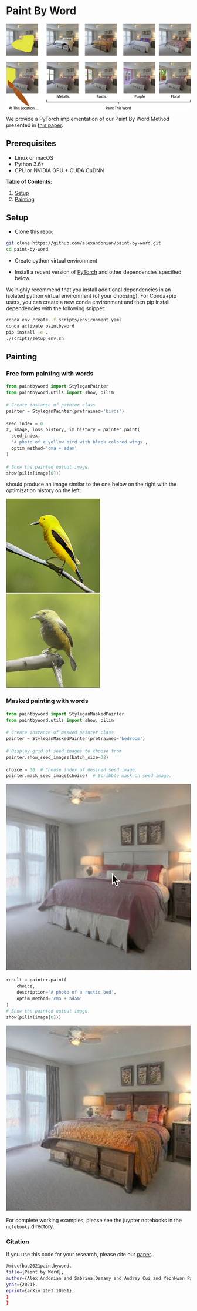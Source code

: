 # Paint By Word

<!-- ## [video (5m)](TODO) | [website]() | [paper](https://arxiv.org/abs/2103.10951) -->

![teaser](./assets/teaser.png)

We provide a PyTorch implementation of our Paint By Word Method presented in [this paper](https://arxiv.org/abs/2103.10951).

## Prerequisites

- Linux or macOS
- Python 3.6+
- CPU or NVIDIA GPU + CUDA CuDNN

**Table of Contents:**

1. [Setup](#setup)
1. [Painting](#painting)

## Setup

- Clone this repo:

```bash
git clone https://github.com/alexandonian/paint-by-word.git
cd paint-by-word
```

- Create python virtual environment

- Install a recent version of [PyTorch](https://pytorch.org/get-started/locally/) and other dependencies specified below.

We highly recommend that you install additional dependencies in an isolated python virtual environment (of your choosing). For Conda+pip users, you can create a new conda environment and then pip install dependencies with the following snippet:

```bash
conda env create -f scripts/environment.yaml
conda activate paintbyword
pip install -e .
./scripts/setup_env.sh
```

## Painting

### Free form painting with words

```python
from paintbyword import StyleganPainter
from paintbyword.utils import show, pilim

# Create instance of painter class
painter = StyleganPainter(pretrained='birds')

seed_index = 0
z, image, loss_history, im_history = painter.paint(
  seed_index,
  'A photo of a yellow bird with black colored wings',
  optim_method='cma + adam'
)

# Show the painted output image.
show(pilim(image[0]))
```

should produce an image similar to the one below on the right with the optimization history on the left:
<!-- Insert image -->
![yellow bird](./assets/yellow_bird.png)
![yellow bird](./assets/yellow_bird.gif)

### Masked painting with words

```python
from paintbyword import StyleganMaskedPainter
from paintbyword.utils import show, pilim

# Create instance of masked painter class
painter = StyleganMaskedPainter(pretrained='bedroom')

# Display grid of seed images to choose from
painter.show_seed_images(batch_size=32)

choice = 30  # Choose index of desired seed image.
painter.mask_seed_image(choice)  # Scribble mask on seed image.
```

![masked painting](./assets/bed_scribble.gif)

```python
result = painter.paint(
    choice,
    description='A photo of a rustic bed',
    optim_method='cma + adam'
)
# Show the painted output image.
show(pilim(image[0]))
```

![painted image](./assets/rustic_bed.png)

For complete working examples, please see the juypter notebooks in the `notebooks` directory.

### Citation

If you use this code for your research, please cite our [paper](https://arxiv.org/abs/2103.10951).

```bash
@misc{bau2021paintbyword,
title={Paint by Word},
author={Alex Andonian and Sabrina Osmany and Audrey Cui and YeonHwan Park and Ali Jahanian and Antonio Torralba and David Bau},
year={2021},
eprint={arXiv:2103.10951},
}
}
```
